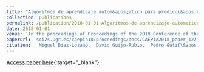 ```yaml
---
title: "Algoritmos de aprendizaje autom&apos;atico para predicci&apos;on de niveles de niebla usando ventanas est&apos;aticas y din&apos;amicas"
collection: publications
permalink: /publication/2018-01-01-Algoritmos-de-aprendizaje-automatico-para-prediccion-de-niveles-de-niebla-usando-ventanas-estaticas-y-dinamicas
date: 2018-01-01
venue: 'In the proceedings of Proceedings of the 2018 Conference of the Spanish Association for Artificial Intelligence (CAEPIA2018)'
paperurl: 'sci2s.ugr.es/caepia18/proceedings/docs/CAEPIA2018_paper_122.pdf'
citation: ' Miguel Diaz-Lozano,  David Guijo-Rubio,  Pedro Guti{\&apos;e}rrez,  Carlos Casanova-Mateo,  Sancho Salcedo-Sanz,  C{\&apos;e}sar Herv{\&apos;a}s-Mart{\&apos;i}nez, &quot;Algoritmos de aprendizaje autom&amp;apos;atico para predicci&amp;apos;on de niveles de niebla usando ventanas est&amp;apos;aticas y din&amp;apos;amicas.&quot; In the proceedings of Proceedings of the 2018 Conference of the Spanish Association for Artificial Intelligence (CAEPIA2018), 2018.'
---
```

[Access paper here](sci2s.ugr.es/caepia18/proceedings/docs/CAEPIA2018_paper_122.pdf){:target="_blank"}
